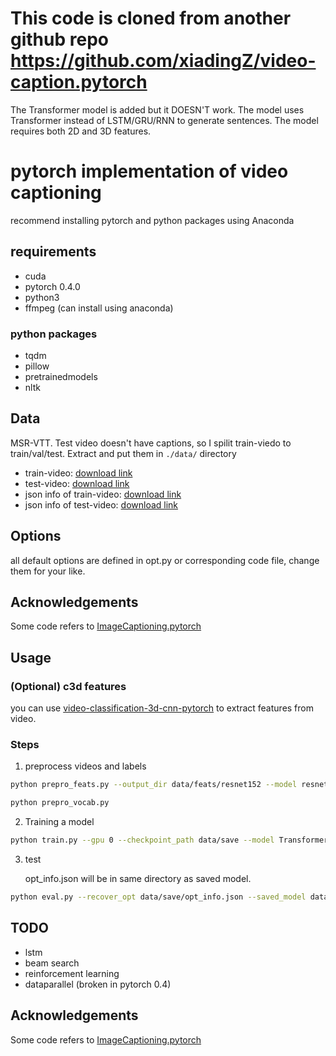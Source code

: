 # This code is cloned from another github repo https://github.com/xiadingZ/video-caption.pytorch
The Transformer model is added but it DOESN'T work.
The model uses Transformer instead of LSTM/GRU/RNN to generate sentences.
The model requires both 2D and 3D features.

# pytorch implementation of video captioning

recommend installing pytorch and python packages using Anaconda

## requirements

- cuda
- pytorch 0.4.0
- python3
- ffmpeg (can install using anaconda)

### python packages

- tqdm
- pillow
- pretrainedmodels
- nltk

## Data

MSR-VTT. Test video doesn't have captions, so I spilit train-viedo to train/val/test. Extract and put them in `./data/` directory

- train-video: [download link](https://drive.google.com/file/d/1Qi6Gn_l93SzrvmKQQu-drI90L-x8B0ly/view?usp=sharing)
- test-video: [download link](https://drive.google.com/file/d/10fPbEhD-ENVQihrRvKFvxcMzkDlhvf4Q/view?usp=sharing)
- json info of train-video: [download link](https://drive.google.com/file/d/1LcTtsAvfnHhUfHMiI4YkDgN7lF1-_-m7/view?usp=sharing)
- json info of test-video: [download link](https://drive.google.com/file/d/1Kgra0uMKDQssclNZXRLfbj9UQgBv-1YE/view?usp=sharing)


## Options

all default options are defined in opt.py or corresponding code file, change them for your like.

## Acknowledgements
Some code refers to [ImageCaptioning.pytorch](https://github.com/yunjey/pytorch-tutorial/tree/master/tutorials/03-advanced/image_captioning)

## Usage

### (Optional) c3d features
you can use [video-classification-3d-cnn-pytorch](https://github.com/kenshohara/video-classification-3d-cnn-pytorch) to extract features from video. 

### Steps

1. preprocess videos and labels

```bash
python prepro_feats.py --output_dir data/feats/resnet152 --model resnet152 --n_frame_steps 40  --gpu 4,5

python prepro_vocab.py
```

2. Training a model

```bash
python train.py --gpu 0 --checkpoint_path data/save --model Transformer
```

3. test

    opt_info.json will be in same directory as saved model.

```bash
python eval.py --recover_opt data/save/opt_info.json --saved_model data/save/model_1000.pth --batch_size 100 --gpu 1
```

## TODO
- lstm
- beam search
- reinforcement learning
- dataparallel (broken in pytorch 0.4)


## Acknowledgements
Some code refers to [ImageCaptioning.pytorch](https://github.com/ruotianluo/ImageCaptioning.pytorch)

